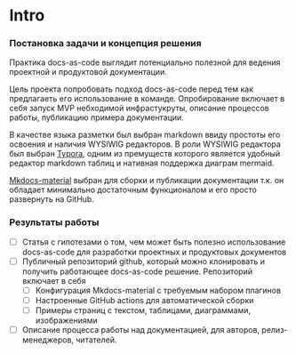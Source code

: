 # Intro

### Постановка задачи и концепция решения

Практика docs-as-code выглядит потенциально полезной для ведения проектной и продуктовой документации. 

Цель проекта попробовать подход docs-as-code перед тем как предлагаеть его использование в команде. Опробирование  включает в себя запуск MVP небходимой инфрастукруты, описание процессов работы, публикацию примера документации.

В качестве языка разметки был выбран markdown ввиду простоты его освоения и наличия WYSIWIG редакторов. В роли WYSIWIG редактора был выбран  [Typora](https://typora.io), одним из премуществ которого является удобный редактор markdown таблиц и нативная поддержка диаграм mermaid.

[Mkdocs-material](https://squidfunk.github.io/mkdocs-material/) выбран для сборки и публикации документации т.к. он обладает минимально достаточным функционалом и его просто развернуть на GitHub. 

### Результаты работы

- [ ] Статья с гипотезами о том, чем может быть полезно использование docs-as-code для разработки проектных и продуктовых документов
- [ ] Публичный репозиторий github, который можно клонировать и получить работающее docs-as-code решение. Репозиторий включает в себя
  * [ ] Конфигурация Mkdocs-material с требуемым набором плагинов
  * [ ] Настроенные GitHub actions для автоматической сборки
  * [ ] Примеры страниц с текстом, таблицами, диаграммами, изображениями
- [ ] Описание процесса работы над документацией, для авторов, релиз-менеджеров, читателей.
